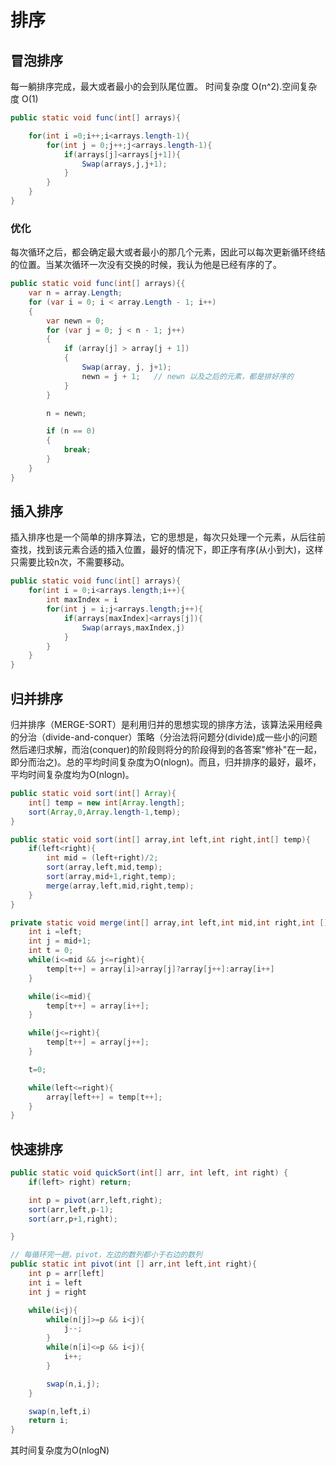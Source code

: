 # 排序

## 冒泡排序
每一躺排序完成，最大或者最小的会到队尾位置。
时间复杂度 O(n^2).空间复杂度 O(1)

```java
public static void func(int[] arrays){

    for(int i =0;i++;i<arrays.length-1){
        for(int j = 0;j++;j<arrays.length-1){
            if(arrays[j]<arrays[j+1]){
                Swap(arrays,j,j+1);
            }
        }
    }
}
```

### 优化

每次循环之后，都会确定最大或者最小的那几个元素，因此可以每次更新循环终结的位置。当某次循环一次没有交换的时候，我认为他是已经有序的了。

```java
public static void func(int[] arrays){{
    var n = array.Length;
    for (var i = 0; i < array.Length - 1; i++)
    {
        var newn = 0;
        for (var j = 0; j < n - 1; j++)
        {
            if (array[j] > array[j + 1])
            {
                Swap(array, j, j+1);
                newn = j + 1;   // newn 以及之后的元素，都是排好序的
            }
        }

        n = newn;

        if (n == 0)
        {
            break;
        }
    }
}
```

## 插入排序

插入排序也是一个简单的排序算法，它的思想是，每次只处理一个元素，从后往前查找，找到该元素合适的插入位置，最好的情况下，即正序有序(从小到大)，这样只需要比较n次，不需要移动。

```java
public static void func(int[] arrays){
    for(int i = 0;i<arrays.length;i++){
        int maxIndex = i
        for(int j = i;j<arrays.length;j++){
            if(arrays[maxIndex]<arrays[j]){
                Swap(arrays,maxIndex,j)
            }
        }
    }
}
```

## 归并排序
归并排序（MERGE-SORT）是利用归并的思想实现的排序方法，该算法采用经典的分治（divide-and-conquer）策略（分治法将问题分(divide)成一些小的问题然后递归求解，而治(conquer)的阶段则将分的阶段得到的各答案"修补"在一起，即分而治之)。总的平均时间复杂度为O(nlogn)。而且，归并排序的最好，最坏，平均时间复杂度均为O(nlogn)。

```java
public static void sort(int[] Array){
    int[] temp = new int[Array.length];
    sort(Array,0,Array.length-1,temp);
}

public static void sort(int[] array,int left,int right,int[] temp){
    if(left<right){
        int mid = (left+right)/2;
        sort(array,left,mid,temp);
        sort(array,mid+1,right,temp);
        merge(array,left,mid,right,temp);
    }
}

private static void merge(int[] array,int left,int mid,int right,int [] temp){
    int i =left;
    int j = mid+1;
    int t = 0;
    while(i<=mid && j<=right){
        temp[t++] = array[i]>array[j]?array[j++]:array[i++]
    }

    while(i<=mid){
        temp[t++] = array[i++];
    }

    while(j<=right){
        temp[t++] = array[j++];
    }

    t=0;

    while(left<=right){
        array[left++] = temp[t++];
    }
}

```

## 快速排序
```java
public static void quickSort(int[] arr, int left, int right) {
    if(left> right) return;

    int p = pivot(arr,left,right);
    sort(arr,left,p-1);
    sort(arr,p+1,right);

}

// 每循环完一趟，pivot，左边的数列都小于右边的数列
public static int pivot(int [] arr,int left,int right){
    int p = arr[left]
    int i = left
    int j = right

    while(i<j){
        while(n[j]>=p && i<j){
            j--;
        }
        while(n[i]<=p && i<j){
            i++;
        }

        swap(n,i,j);
    }

    swap(n,left,i)
    return i;
}

```

其时间复杂度为O(nlogN)